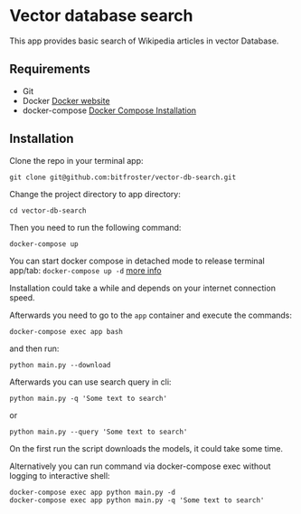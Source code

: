 # Vector database search
This app provides basic search of Wikipedia articles in vector Database.

## Requirements
- Git
- Docker [Docker website](https://www.docker.com/products/docker-desktop/)
- docker-compose [Docker Compose Installation](https://docs.docker.com/compose/install/)


## Installation

Clone the repo in your terminal app:

```git clone git@github.com:bitfroster/vector-db-search.git```

Change the project directory to app directory:

```cd vector-db-search```

Then you need to run the following command:

```docker-compose up```

You can start docker compose in detached mode to release terminal app/tab:
```docker-compose up -d``` [more info](https://docs.docker.com/engine/reference/commandline/compose_up/)

Installation could take a while and depends on your internet connection speed.

Afterwards you need to go to the ```app``` container and execute the commands:
```
docker-compose exec app bash
```
and then run:

```python main.py --download```

Afterwards you can use search query in cli:

```python main.py -q 'Some text to search'``` 

or 

```python main.py --query 'Some text to search'```

On the first run the script downloads the models, it could take some time.

Alternatively you can run command via docker-compose exec without logging to interactive shell:
```
docker-compose exec app python main.py -d
docker-compose exec app python main.py -q 'Some text to search'
```